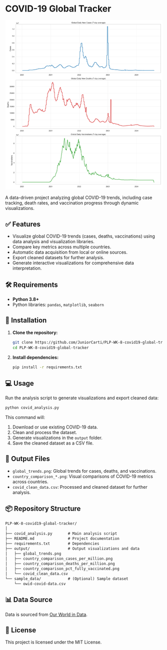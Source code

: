 # COVID-19 Global Tracker

![Sample Visualization](output/global_trends.png)

A data-driven project analyzing global COVID-19 trends, including case tracking, death rates, and vaccination progress through dynamic visualizations.

## ✅ Features

* Visualize global COVID-19 trends (cases, deaths, vaccinations) using data analysis and visualization libraries.
* Compare key metrics across multiple countries.
* Automatic data acquisition from local or online sources.
* Export cleaned datasets for further analysis.
* Generate interactive visualizations for comprehensive data interpretation.

## 🛠️ Requirements

* **Python 3.8+**
* Python libraries: `pandas`, `matplotlib`, `seaborn`

## 🚀 Installation

1. **Clone the repository:**

   ```bash
   git clone https://github.com/JuniorCarti/PLP-WK-8-covid19-global-tracker.git
   cd PLP-WK-8-covid19-global-tracker
   ```

2. **Install dependencies:**

   ```bash
   pip install -r requirements.txt
   ```

## 💻 Usage

Run the analysis script to generate visualizations and export cleaned data:

```bash
python covid_analysis.py
```

This command will:

1. Download or use existing COVID-19 data.
2. Clean and process the dataset.
3. Generate visualizations in the `output` folder.
4. Save the cleaned dataset as a CSV file.

## 📂 Output Files

* `global_trends.png`: Global trends for cases, deaths, and vaccinations.
* `country_comparison_*.png`: Visual comparisons of COVID-19 metrics across countries.
* `covid_clean_data.csv`: Processed and cleaned dataset for further analysis.

## 📦 Repository Structure

```
PLP-WK-8-covid19-global-tracker/
│
├── covid_analysis.py       # Main analysis script
├── README.md               # Project documentation
├── requirements.txt        # Dependencies
├── output/                 # Output visualizations and data
│   ├── global_trends.png
│   ├── country_comparison_cases_per_million.png
│   ├── country_comparison_deaths_per_million.png
│   ├── country_comparison_pct_fully_vaccinated.png
│   └── covid_clean_data.csv
└── sample_data/            # (Optional) Sample dataset
    └── owid-covid-data.csv
```

## 📊 Data Source

Data is sourced from [Our World in Data](https://ourworldindata.org/covid-cases).

## 📝 License

This project is licensed under the MIT License.

